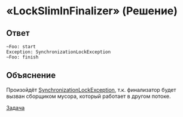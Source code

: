 # «LockSlimInFinalizer» (Решение)

## Ответ

```
~Foo: start
Exception: SynchronizationLockException
~Foo: finish
```

## Объяснение

Произойдёт [SynchronizationLockException](http://msdn.microsoft.com/library/system.threading.synchronizationlockexception.aspx), т.к. финализатор будет вызван сборщиком мусора, который работает в другом потоке.

[Задача](./LockSlimInFinalizer-P.md)